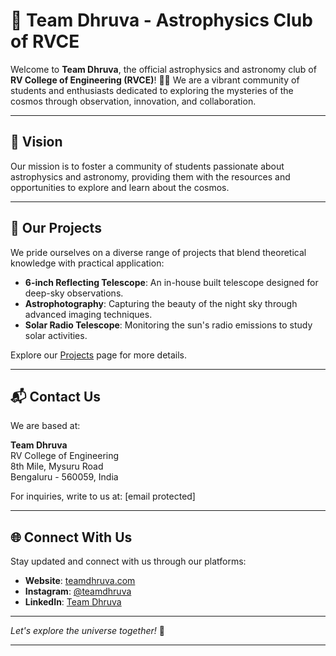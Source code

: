 # 🌌 Team Dhruva - Astrophysics Club of RVCE

Welcome to **Team Dhruva**, the official astrophysics and astronomy club of **RV College of Engineering (RVCE)**! 🚀✨ We are a vibrant community of students and enthusiasts dedicated to exploring the mysteries of the cosmos through observation, innovation, and collaboration.

---

## 🌠 Vision

Our mission is to foster a community of students passionate about astrophysics and astronomy, providing them with the resources and opportunities to explore and learn about the cosmos.

---

## 🔭 Our Projects

We pride ourselves on a diverse range of projects that blend theoretical knowledge with practical application:

- **6-inch Reflecting Telescope**: An in-house built telescope designed for deep-sky observations.
- **Astrophotography**: Capturing the beauty of the night sky through advanced imaging techniques.
- **Solar Radio Telescope**: Monitoring the sun's radio emissions to study solar activities.

Explore our [Projects](https://teamdhruva.com/) page for more details.


---

## 📬 Contact Us

We are based at:

**Team Dhruva**  
RV College of Engineering  
8th Mile, Mysuru Road  
Bengaluru - 560059, India

For inquiries, write to us at: [email protected]

---

## 🌐 Connect With Us

Stay updated and connect with us through our platforms:

- **Website**: [teamdhruva.com](https://teamdhruva.com/)
- **Instagram**: [@teamdhruva](#)
- **LinkedIn**: [Team Dhruva](#)

---

*Let's explore the universe together!* 🌌

---
